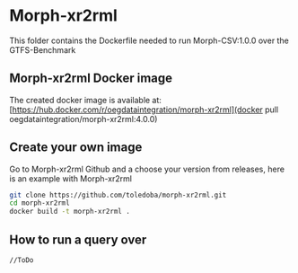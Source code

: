 # Morph-xr2rml
This folder contains the Dockerfile needed to run Morph-CSV:1.0.0 over the GTFS-Benchmark

## Morph-xr2rml Docker image
The created docker image is available at: [https://hub.docker.com/r/oegdataintegration/morph-xr2rml](docker pull oegdataintegration/morph-xr2rml:4.0.0)

## Create your own image
Go to Morph-xr2rml Github and a choose your version from releases, here is an example with Morph-xr2rml
```bash
git clone https://github.com/toledoba/morph-xr2rml.git
cd morph-xr2rml
docker build -t morph-xr2rml .
```

## How to run a query over
```bash
//ToDo
```
